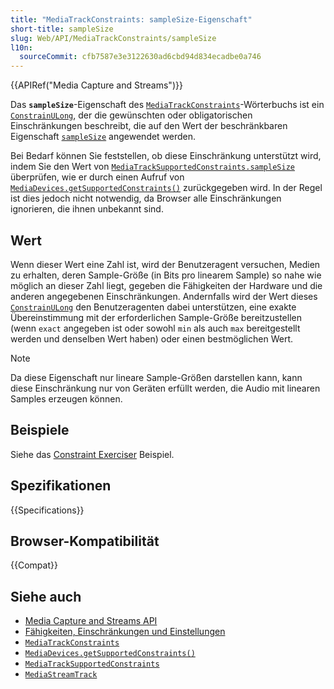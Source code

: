 ```yaml
---
title: "MediaTrackConstraints: sampleSize-Eigenschaft"
short-title: sampleSize
slug: Web/API/MediaTrackConstraints/sampleSize
l10n:
  sourceCommit: cfb7587e3e3122630ad6cbd94d834ecadbe0a746
---
```


{{APIRef("Media Capture and Streams")}}

Das **`sampleSize`**-Eigenschaft des [`MediaTrackConstraints`](/de/docs/Web/API/MediaTrackConstraints)-Wörterbuchs ist ein [`ConstrainULong`](/de/docs/Web/API/MediaTrackConstraints#constrainulong), der die gewünschten oder obligatorischen Einschränkungen beschreibt, die auf den Wert der beschränkbaren Eigenschaft [`sampleSize`](/de/docs/Web/API/MediaTrackSettings/sampleSize) angewendet werden.

Bei Bedarf können Sie feststellen, ob diese Einschränkung unterstützt wird, indem Sie den Wert von [`MediaTrackSupportedConstraints.sampleSize`](/de/docs/Web/API/MediaTrackSupportedConstraints/sampleSize) überprüfen, wie er durch einen Aufruf von [`MediaDevices.getSupportedConstraints()`](/de/docs/Web/API/MediaDevices/getSupportedConstraints) zurückgegeben wird. In der Regel ist dies jedoch nicht notwendig, da Browser alle Einschränkungen ignorieren, die ihnen unbekannt sind.

## Wert

Wenn dieser Wert eine Zahl ist, wird der Benutzeragent versuchen, Medien zu erhalten, deren Sample-Größe (in Bits pro linearem Sample) so nahe wie möglich an dieser Zahl liegt, gegeben die Fähigkeiten der Hardware und die anderen angegebenen Einschränkungen. Andernfalls wird der Wert dieses [`ConstrainULong`](/de/docs/Web/API/MediaTrackConstraints#constrainulong) den Benutzeragenten dabei unterstützen, eine exakte Übereinstimmung mit der erforderlichen Sample-Größe bereitzustellen (wenn `exact` angegeben ist oder sowohl `min` als auch `max` bereitgestellt werden und denselben Wert haben) oder einen bestmöglichen Wert.

> [!NOTE]
> Da diese Eigenschaft nur lineare Sample-Größen darstellen kann, kann diese Einschränkung nur von Geräten erfüllt werden, die Audio mit linearen Samples erzeugen können.

## Beispiele

Siehe das [Constraint Exerciser](/de/docs/Web/API/Media_Capture_and_Streams_API/Constraints#example_constraint_exerciser) Beispiel.

## Spezifikationen

{{Specifications}}

## Browser-Kompatibilität

{{Compat}}

## Siehe auch

- [Media Capture and Streams API](/de/docs/Web/API/Media_Capture_and_Streams_API)
- [Fähigkeiten, Einschränkungen und Einstellungen](/de/docs/Web/API/Media_Capture_and_Streams_API/Constraints)
- [`MediaTrackConstraints`](/de/docs/Web/API/MediaTrackConstraints)
- [`MediaDevices.getSupportedConstraints()`](/de/docs/Web/API/MediaDevices/getSupportedConstraints)
- [`MediaTrackSupportedConstraints`](/de/docs/Web/API/MediaTrackSupportedConstraints)
- [`MediaStreamTrack`](/de/docs/Web/API/MediaStreamTrack)
